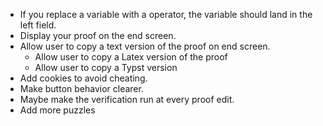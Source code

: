 * If you replace a variable with a operator, the variable should land in the left field.
* Display your proof on the end screen.
* Allow user to copy a text version of the proof on end screen.
  * Allow user to copy a Latex version of the proof
  * Allow user to copy a Typst version
* Add cookies to avoid cheating.
* Make button behavior clearer.
* Maybe make the verification run at every proof edit.
* Add more puzzles